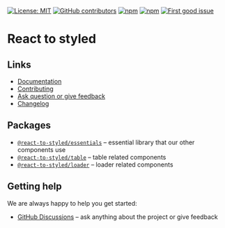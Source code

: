[![License: MIT](https://img.shields.io/badge/License-MIT-yellow.svg)](https://opensource.org/licenses/MIT)
[![GitHub contributors](https://img.shields.io/github/contributors/react-to/react-to-styled)](https://github.com/react-to/react-to-styled/graphs/contributors)
[![npm](https://img.shields.io/npm/v/@react-to-styled/essentials)](https://www.npmjs.com/package/@react-to-styled/essentials)
[![npm](https://img.shields.io/npm/dm/@react-to-styled/essentials)](https://www.npmjs.com/package/@react-to-styled/essentials)
[![First good issue](https://img.shields.io/github/labels/react-to/react-to-styled/good%20first%20issue?label=Contribute)](https://github.com/mantinedev/mantine/labels/help%20wanted)

# React to styled

## Links

- [Documentation](https://react-to.github.io/react-to-styled/)
- [Contributing](https://github.com/react-to/react-to-styled/blob/main/CONTRIBUTE.md)
- [Ask question or give feedback](https://github.com/react-to/react-to-styled/discussions)
- [Changelog](https://github.com/react-to/react-to-styled/blob/main/CHANGELOG.md)

## Packages

- [`@react-to-styled/essentials`](https://github.com/react-to/react-to-styled/tree/main/packages/essentials) – essential library that our other components use
- [`@react-to-styled/table`](https://github.com/react-to/react-to-styled/tree/main/packages/table) – table related components
- [`@react-to-styled/loader`](https://github.com/react-to/react-to-styled/tree/main/packages/loader) – loader related components

## Getting help

We are always happy to help you get started:

- [GitHub Discussions](https://github.com/mantinedev/mantine/discussions) – ask anything about the project or give feedback
